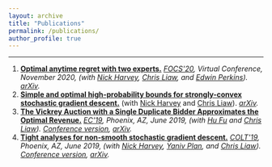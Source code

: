 ```yaml
---
layout: archive
title: "Publications"
permalink: /publications/
author_profile: true
---
```

---

1. **[Optimal anytime regret with two experts.](https://sikander-randhawa.github.io/publication/2020-02-20-regret)** *[FOCS'20](https://focs2020.cs.duke.edu/), Virtual Conference, November 2020, (with [Nick Harvey](https://www.cs.ubc.ca/~nickhar/), [Chris Liaw](https://cvliaw.github.io/), and [Edwin Perkins](https://www.math.ubc.ca/~perkins/perkins.html)). [arXiv](https://arxiv.org/abs/2002.08994).* 
1. **[Simple and optimal high-probability bounds for strongly-convex stochastic gradient descent.](https://sikander-randhawa.github.io/publication/2019-09-04-sgd)** (with [Nick Harvey](https://www.cs.ubc.ca/~nickhar/) and [Chris Liaw](https://cvliaw.github.io/)). *[arXiv](https://arxiv.org/abs/1909.00843).*
1. **[The Vickrey Auction with a Single Duplicate Bidder Approximates the Optimal Revenue.](https://sikander-randhawa.github.io/publication/2019-06-28-bk)** *[EC'19](http://www.sigecom.org/ec19/), Phoenix, AZ, June 2019, (with [Hu Fu](http://www.fuhuthu.com/) and [Chris Liaw](https://cvliaw.github.io/)). [Conference version](https://dl.acm.org/citation.cfm?id=3329597), [arXiv](https://arxiv.org/abs/1905.03773).*
1. **[Tight analyses for non-smooth stochastic gradient descent.](https://sikander-randhawa.github.io/publication/2018-12-13-sgd)** *[COLT'19](https://learningtheory.org/colt2019/), Phoenix, AZ, June 2019, (with [Nick Harvey](https://www.cs.ubc.ca/~nickhar/), [Yaniv Plan](http://www.yanivplan.com/), and [Chris Liaw](https://cvliaw.github.io/)). [Conference version](http://proceedings.mlr.press/v99/harvey19a.html), [arXiv](https://arxiv.org/abs/1812.05217).* 

